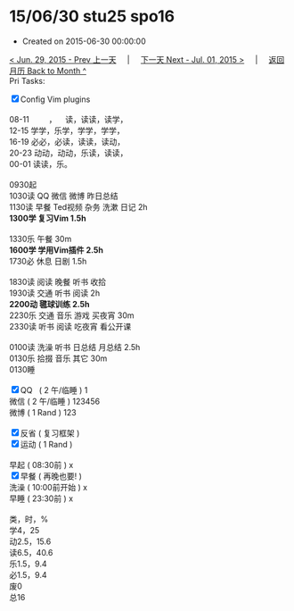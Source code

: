 # 15/06/30 stu25 spo16

- Created on 2015-06-30 00:00:00

[< Jun. 29, 2015 - Prev 上一天](/_archived/lifelogs/2015/06/d29.md) &nbsp; &nbsp; | &nbsp; &nbsp; [下一天 Next - Jul. 01, 2015 >](/_archived/lifelogs/2015/07/d01.md) &nbsp; &nbsp; |  &nbsp; &nbsp; [返回月历 Back to Month ^](/_archived/lifelogs/2015/06/index.md)
<br/>Pri Tasks:</strong></div><div><input type="checkbox" checked="true" />Config Vim plugins</div><div><br clear="none"/></div><div>08-11         ，    读，读读，读学，</div><div>12-15 学学，乐学，学学，学学，</div><div>16-19 必必，必读，读读，读动，</div><div>20-23 动动，动动，乐读，读读，</div><div>00-01 读读，乐。</div><div><br clear="none"/></div><div>0930起</div><div>1030读 QQ 微信 微博 昨日总结</div><div>1130读 早餐 Ted视频 杂务 洗漱 日记 2h</div><div><b>1300学 复习Vim 1.5h</b></div><div><br clear="none"/></div><div>1330乐 午餐 30m</div><div><strong>1600学 学用Vim插件 2.5h</strong></div><div>1730必 休息 日剧 1.5h</div><div><br/></div><div>1830读 阅读 晚餐 听书 收拾</div><div>1930读 交通 听书 阅读 2h</div><div><strong>2200动 毽球训练 2.5h</strong></div><div>2230乐 交通 音乐 游戏 买夜宵 30m</div><div>2330读 听书 阅读 吃夜宵 看公开课</div><div><br/></div><div>0100读 洗澡 听书 日总结 月总结 2.5h</div><div>0130乐 拾掇 音乐 其它 30m</div><div>0130睡</div><div><br clear="none"/></div><div><input type="checkbox" checked="true" />QQ   ( 2 午/临睡 ) 1</div><div><en-todo/>微信 ( 2 午/临睡 ) 123456</div><div><en-todo/>微博 ( 1 Rand ) 123</div><div><br/></div><div><input type="checkbox" checked="true" />反省 ( 复习框架 ) </div><div><input type="checkbox" checked="true" />运动 ( 1 Rand ) </div><div><br/></div><div><en-todo/>早起 ( 08:30前 ) x</div><div><input type="checkbox" checked="true" />早餐 ( 再晚也要! ) </div><div><en-todo/>洗澡 ( 10:00前开始 ) x<br/></div><div><en-todo/>早睡 ( 23:30前 ) x</div><div><br clear="none"/></div><div>类，时，%<br clear="none"/>学4，25<br clear="none"/>动2.5，15.6<br clear="none"/>读6.5，40.6<br clear="none"/>乐1.5，9.4<br clear="none"/>必1.5，9.4<br clear="none"/>废0<br clear="none"/>总16</div>
